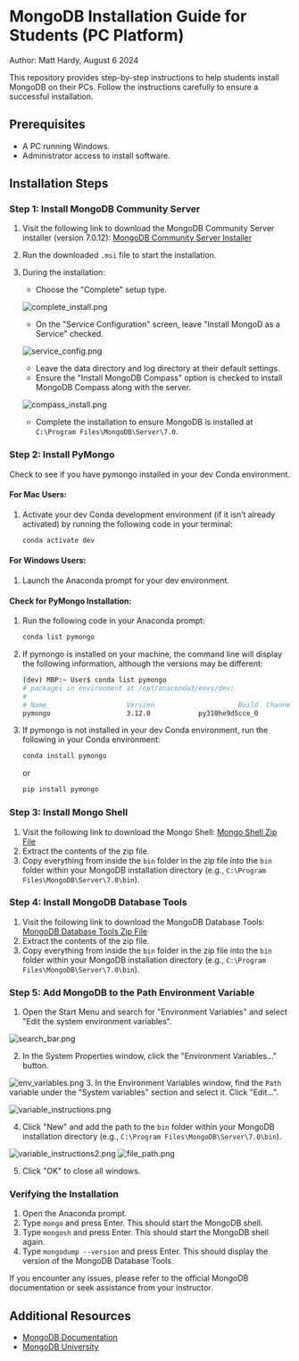 # MongoDB Installation Guide for Students (PC Platform)

Author: Matt Hardy, August 6 2024

This repository provides step-by-step instructions to help students install MongoDB on their PCs. Follow the instructions carefully to ensure a successful installation.

## Prerequisites

- A PC running Windows.
- Administrator access to install software.

## Installation Steps

### Step 1: Install MongoDB Community Server

1. Visit the following link to download the MongoDB Community Server installer (version 7.0.12):
   [MongoDB Community Server Installer](https://fastdl.mongodb.org/windows/mongodb-windows-x86_64-7.0.12-signed.msi)
2. Run the downloaded `.msi` file to start the installation.
3. During the installation:
   - Choose the "Complete" setup type.

   ![complete_install.png](https://github.com/ZeroDarkHardy/MongoDB-Installation-Instructions-PC-/blob/main/images/complete_install.png)

   - On the "Service Configuration" screen, leave "Install MongoD as a Service" checked.

   ![service_config.png](https://github.com/ZeroDarkHardy/MongoDB-Installation-Instructions-PC-/blob/main/images/service_config.png)

   - Leave the data directory and log directory at their default settings.
   - Ensure the "Install MongoDB Compass" option is checked to install MongoDB Compass along with the server.

   ![compass_install.png](https://github.com/ZeroDarkHardy/MongoDB-Installation-Instructions-PC-/blob/main/images/compass_install.png)

   - Complete the installation to ensure MongoDB is installed at `C:\Program Files\MongoDB\Server\7.0`.

### Step 2: Install PyMongo

Check to see if you have pymongo installed in your dev Conda environment.

#### For Mac Users:

1. Activate your dev Conda development environment (if it isn’t already activated) by running the following code in your terminal:
   ```sh
   conda activate dev
   ```

#### For Windows Users:

1. Launch the Anaconda prompt for your dev environment.

#### Check for PyMongo Installation:

1. Run the following code in your Anaconda prompt:
   ```sh
   conda list pymongo
   ```
2. If pymongo is installed on your machine, the command line will display the following information, although the versions may be different:
   ```sh
   (dev) MBP:~ User$ conda list pymongo
   # packages in environment at /opt/anaconda3/envs/dev:
   #
   # Name                    Version                     Build  Channel
   pymongo                   3.12.0            py310he9d5cce_0
   ```

3. If pymongo is not installed in your dev Conda environment, run the following in your Conda environment:
   ```sh
   conda install pymongo
   ```
   or
   ```sh
   pip install pymongo
   ```

### Step 3: Install Mongo Shell

1. Visit the following link to download the Mongo Shell:
   [Mongo Shell Zip File](https://downloads.mongodb.com/compass/mongosh-2.2.15-win32-x64.zip)
2. Extract the contents of the zip file.
3. Copy everything from inside the `bin` folder in the zip file into the `bin` folder within your MongoDB installation directory (e.g., `C:\Program Files\MongoDB\Server\7.0\bin`).

### Step 4: Install MongoDB Database Tools

1. Visit the following link to download the MongoDB Database Tools:
   [MongoDB Database Tools Zip File](https://fastdl.mongodb.org/tools/db/mongodb-database-tools-windows-x86_64-100.10.0.zip)
2. Extract the contents of the zip file.
3. Copy everything from inside the `bin` folder in the zip file into the `bin` folder within your MongoDB installation directory (e.g., `C:\Program Files\MongoDB\Server\7.0\bin`).

### Step 5: Add MongoDB to the Path Environment Variable

1. Open the Start Menu and search for "Environment Variables" and select "Edit the system environment variables".

![search_bar.png](https://github.com/ZeroDarkHardy/MongoDB-Installation-Instructions-PC-/blob/main/images/search_bar.png)

2. In the System Properties window, click the "Environment Variables..." button.

![env_variables.png](https://github.com/ZeroDarkHardy/MongoDB-Installation-Instructions-PC-/blob/main/images/env_variables.png
)
3. In the Environment Variables window, find the `Path` variable under the "System variables" section and select it. Click "Edit...".

![variable_instructions.png](https://github.com/ZeroDarkHardy/MongoDB-Installation-Instructions-PC-/blob/main/images/variable_instructions.png)

4. Click "New" and add the path to the `bin` folder within your MongoDB installation directory (e.g., `C:\Program Files\MongoDB\Server\7.0\bin`).

![variable_instructions2.png](https://github.com/ZeroDarkHardy/MongoDB-Installation-Instructions-PC-/blob/main/images/variable_instructions2.png)
![file_path.png](https://github.com/ZeroDarkHardy/MongoDB-Installation-Instructions-PC-/blob/main/images/file_path.png)

5. Click "OK" to close all windows.

### Verifying the Installation

1. Open the Anaconda prompt.
2. Type `mongo` and press Enter. This should start the MongoDB shell.
3. Type `mongosh` and press Enter. This should start the MongoDB shell again.
4. Type `mongodump --version` and press Enter. This should display the version of the MongoDB Database Tools.

If you encounter any issues, please refer to the official MongoDB documentation or seek assistance from your instructor.

## Additional Resources

- [MongoDB Documentation](https://docs.mongodb.com/)
- [MongoDB University](https://university.mongodb.com/)
